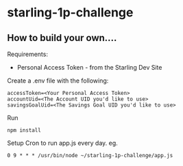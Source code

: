 # starling-1p-challenge

## How to build your own....

Requirements:

- Personal Access Token - from the Starling Dev Site

Create a .env file with the following:

```
accessToken=<Your Personal Access Token>
accountUid=<The Account UID you'd like to use>
savingsGoalUid=<The Savings Goal UID you'd like to use>
```

Run

`npm install`

Setup Cron to run app.js every day. eg.

`0 9 * * * /usr/bin/node ~/starling-1p-challenge/app.js`
